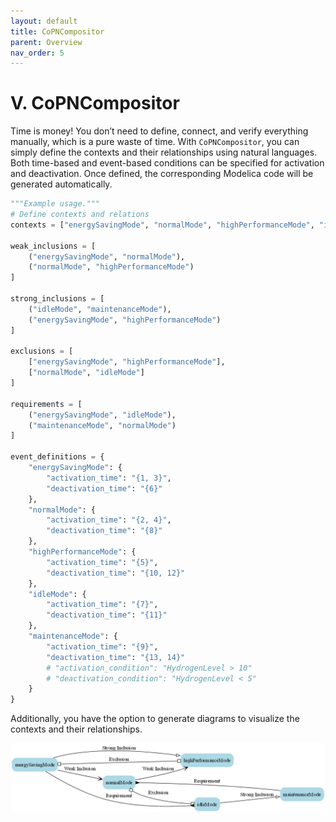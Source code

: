 ```yaml
---
layout: default
title: CoPNCompositor
parent: Overview
nav_order: 5
---
```


# V. CoPNCompositor

Time is money! You don’t need to define, connect, and verify everything manually, which is a pure waste of time.
With `CoPNCompositor`, you can simply define the contexts and their relationships using natural languages. Both time-based and event-based conditions can be specified for activation and deactivation. Once defined, the corresponding Modelica code will be generated automatically.

```python
"""Example usage."""
# Define contexts and relations
contexts = ["energySavingMode", "normalMode", "highPerformanceMode", "idleMode", "maintenanceMode"]

weak_inclusions = [
    ("energySavingMode", "normalMode"),
    ("normalMode", "highPerformanceMode")
]
    
strong_inclusions = [
    ("idleMode", "maintenanceMode"),
    ("energySavingMode", "highPerformanceMode")
]
    
exclusions = [
    ["energySavingMode", "highPerformanceMode"],
    ["normalMode", "idleMode"]
]
    
requirements = [
    ("energySavingMode", "idleMode"),
    ("maintenanceMode", "normalMode")
]
    
event_definitions = {
    "energySavingMode": {
        "activation_time": "{1, 3}",
        "deactivation_time": "{6}"    
    },
    "normalMode": {
        "activation_time": "{2, 4}",
        "deactivation_time": "{8}"
    },
    "highPerformanceMode": {
        "activation_time": "{5}",
        "deactivation_time": "{10, 12}"
    },
    "idleMode": {
        "activation_time": "{7}",
        "deactivation_time": "{11}"
    },
    "maintenanceMode": {
        "activation_time": "{9}",
        "deactivation_time": "{13, 14}"
        # "activation_condition": "HydrogenLevel > 10"
        # "deactivation_condition": "HydrogenLevel < 5"
    }
}
```

Additionally, you have the option to generate diagrams to visualize the contexts and their relationships.

<img src="../../assets/context_relations_diagram.png" />
